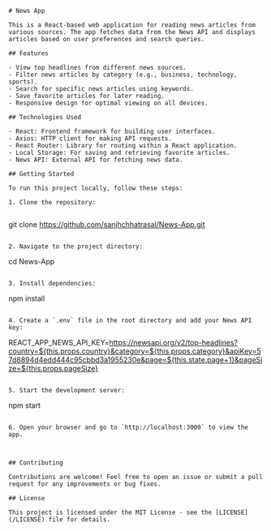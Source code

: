 

```
# News App

This is a React-based web application for reading news articles from various sources. The app fetches data from the News API and displays articles based on user preferences and search queries.

## Features

- View top headlines from different news sources.
- Filter news articles by category (e.g., business, technology, sports).
- Search for specific news articles using keywords.
- Save favorite articles for later reading.
- Responsive design for optimal viewing on all devices.

## Technologies Used

- React: Frontend framework for building user interfaces.
- Axios: HTTP client for making API requests.
- React Router: Library for routing within a React application.
- Local Storage: For saving and retrieving favorite articles.
- News API: External API for fetching news data.

## Getting Started

To run this project locally, follow these steps:

1. Clone the repository:


```
git clone https://github.com/sanjhchhatrasal/News-App.git
```

2. Navigate to the project directory:

```
cd News-App
```

3. Install dependencies:

```
npm install
```

4. Create a `.env` file in the root directory and add your News API key:

```
REACT_APP_NEWS_API_KEY=https://newsapi.org/v2/top-headlines?country=${this.props.country}&category=${this.props.category}&apiKey=57d8894d4edd444c95cbbd3a1955230e&page=${this.state.page+1}&pageSize=${this.props.pageSize}
```

5. Start the development server:

```
npm start
```

6. Open your browser and go to `http://localhost:3000` to view the app.



## Contributing

Contributions are welcome! Feel free to open an issue or submit a pull request for any improvements or bug fixes.

## License

This project is licensed under the MIT License - see the [LICENSE](/LICENSE) file for details.
```

